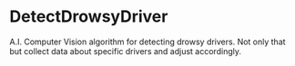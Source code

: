 # DetectDrowsyDriver
A.I. Computer Vision algorithm for detecting drowsy drivers. Not only that but collect data about specific drivers and adjust accordingly.
